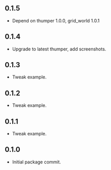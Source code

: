## 0.1.5
 - Depend on thumper 1.0.0, grid_world 1.0.1

## 0.1.4
 - Upgrade to latest thumper, add screenshots.

## 0.1.3
 - Tweak example.

## 0.1.2
 - Tweak example.

## 0.1.1
 - Tweak example.

## 0.1.0
 - Initial package commit.
